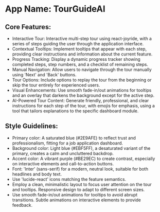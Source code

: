 # **App Name**: TourGuideAI

## Core Features:

- Interactive Tour: Interactive multi-step tour using react-joyride, with a series of steps guiding the user through the application interface.
- Contextual Tooltips: Implement tooltips that appear with each step, providing clear instructions and information about the current feature.
- Progress Tracking: Display a dynamic progress tracker showing completed steps, step numbers, and a checklist of remaining steps.
- Manual Navigation: Allow users to navigate through the tour manually using 'Next' and 'Back' buttons.
- Tour Options: Include options to replay the tour from the beginning or skip the tour entirely for experienced users.
- Visual Enhancements: Use smooth fade-in/out animations for tooltips and an overlay that darkens the background except for the active step.
- AI-Powered Tour Content: Generate friendly, professional, and clear instructions for each step of the tour, with emojis for emphasis, using a tool that tailors explanations to the specific dashboard module.

## Style Guidelines:

- Primary color: A saturated blue (#2E9AFE) to reflect trust and professionalism, fitting for a job application dashboard.
- Background color: Light blue (#EBF5FF), a desaturated variant of the primary, creates a calm and uncluttered backdrop.
- Accent color: A vibrant purple (#BE29EC) to create contrast, especially on interactive elements and call-to-action buttons.
- Font: 'Inter' (sans-serif) for a modern, neutral look, suitable for both headlines and body text.
- Use 'lucide-react' icons matching the feature semantics.
- Employ a clean, minimalistic layout to focus user attention on the tour and tooltips. Responsive design to adapt to different screen sizes.
- Use smooth fade-in/out animations for tooltips to avoid abrupt transitions. Subtle animations on interactive elements to provide feedback.